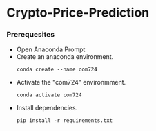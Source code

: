 # Crypto-Price-Prediction

### Prerequesites
- Open Anaconda Prompt
- Create an anaconda environment.
    ```
    conda create --name com724
    ```
- Activate the "com724" environmment.
    ```
    conda activate com724
    ```
- Install dependencies.
    ```
    pip install -r requirements.txt
    ```